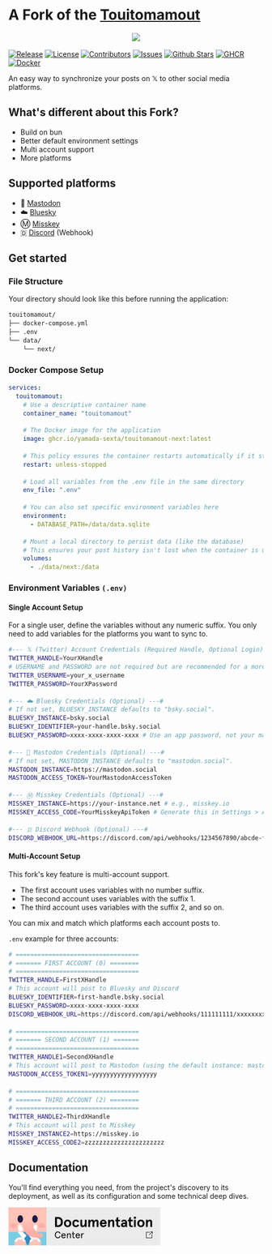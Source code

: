 # A Fork of the [Touitomamout](https://github.com/louisgrasset/touitomamout)

<p align="center">
  <a href="https://yamada-sexta.github.io/touitomamout/docs/discover">
    <img src="https://github.com/yamada-sexta/touitomamout/raw/main/.github/docs/touitomamout.svg" width="150px"/>
  </a>
</p>

[![Release](https://img.shields.io/github/package-json/v/yamada-sexta/touitomamout/main?label=release&color=#4c1)](https://github.com/yamada-sexta/touitomamout/releases)
[![License](https://img.shields.io/github/license/yamada-sexta/touitomamout?color=#4c1)](https://github.com/yamada-sexta/touitomamout/blob/main/LICENSE)
[![Contributors](https://img.shields.io/github/contributors/yamada-sexta/touitomamout)](https://github.com/yamada-sexta/touitomamout/graphs/contributors)
[![Issues](https://img.shields.io/github/issues/yamada-sexta/touitomamout)](https://github.com/yamada-sexta/touitomamout/issues)
[![Github Stars](https://img.shields.io/github/stars/yamada-sexta/touitomamout?color=ffe34e)](https://github.com/yamada-sexta/touitomamout)
[![GHCR](https://img.shields.io/badge/GHCR-ghcr.io%2Fyamada--sexta%2Ftouitomamout-086dd7?logo=github)](https://ghcr.io/yamada-sexta/touitomamout)
[![Docker](https://img.shields.io/github/actions/workflow/status/yamada-sexta/touitomamout/docker.yml?label=Docker)](https://github.com/yamada-sexta/touitomamout/actions/workflows/docker.yml)

An easy way to synchronize your posts on 𝕏 to other social media platforms.

## What's different about this Fork?

- Build on bun
- Better default environment settings
- Multi account support
- More platforms

## Supported platforms

- 🦣 [Mastodon](https://joinmastodon.org/)
- ☁️ [Bluesky](https://bsky.app/)
- Ⓜ️ [Misskey](https://misskey-hub.net/)
- 🇩 [Discord](https://discord.com/) (Webhook)

## Get started

### File Structure

Your directory should look like this before running the application:

```txt
touitomamout/
├── docker-compose.yml
├── .env
└── data/
    └── next/
```

### Docker Compose Setup

```yml
services:
  touitomamout:
    # Use a descriptive container name
    container_name: "touitomamout"

    # The Docker image for the application
    image: ghcr.io/yamada-sexta/touitomamout-next:latest

    # This policy ensures the container restarts automatically if it stops
    restart: unless-stopped

    # Load all variables from the .env file in the same directory
    env_file: ".env"

    # You can also set specific environment variables here
    environment:
      - DATABASE_PATH=/data/data.sqlite

    # Mount a local directory to persist data (like the database)
    # This ensures your post history isn't lost when the container is updated
    volumes:
      - ./data/next:/data
```

### Environment Variables `(.env)`

#### Single Account Setup

For a single user, define the variables without any numeric suffix. You only need to add variables for the platforms you want to sync to.

```bash
#--- 𝕏 (Twitter) Account Credentials (Required Handle, Optional Login) ---#
TWITTER_HANDLE=YourXHandle
# USERNAME and PASSWORD are not required but are recommended for a more stable session.
TWITTER_USERNAME=your_x_username
TWITTER_PASSWORD=YourXPassword

#--- ☁️ Bluesky Credentials (Optional) ---#
# If not set, BLUESKY_INSTANCE defaults to "bsky.social".
BLUESKY_INSTANCE=bsky.social
BLUESKY_IDENTIFIER=your-handle.bsky.social
BLUESKY_PASSWORD=xxxx-xxxx-xxxx-xxxx # Use an app password, not your main password

#--- 🦣 Mastodon Credentials (Optional) ---#
# If not set, MASTODON_INSTANCE defaults to "mastodon.social".
MASTODON_INSTANCE=https://mastodon.social
MASTODON_ACCESS_TOKEN=YourMastodonAccessToken

#--- Ⓜ️ Misskey Credentials (Optional) ---#
MISSKEY_INSTANCE=https://your-instance.net # e.g., misskey.io
MISSKEY_ACCESS_CODE=YourMisskeyApiToken # Generate this in Settings > API

#--- 🇩 Discord Webhook (Optional) ---#
DISCORD_WEBHOOK_URL=https://discord.com/api/webhooks/1234567890/abcde-fghij
```

#### Multi-Account Setup

This fork's key feature is multi-account support.

- The first account uses variables with no number suffix.
- The second account uses variables with the suffix 1.
- The third account uses variables with the suffix 2, and so on.

You can mix and match which platforms each account posts to.

`.env` example for three accounts:

```bash
# ==================================
# ======= FIRST ACCOUNT (0) ========
# ==================================
TWITTER_HANDLE=FirstXHandle
# This account will post to Bluesky and Discord
BLUESKY_IDENTIFIER=first-handle.bsky.social
BLUESKY_PASSWORD=xxxx-xxxx-xxxx-xxxx
DISCORD_WEBHOOK_URL=https://discord.com/api/webhooks/111111111/xxxxxxxxxx

# ==================================
# ======= SECOND ACCOUNT (1) =======
# ==================================
TWITTER_HANDLE1=SecondXHandle
# This account will post to Mastodon (using the default instance: mastodon.social)
MASTODON_ACCESS_TOKEN1=yyyyyyyyyyyyyyyyyy

# ==================================
# ======= THIRD ACCOUNT (2) ========
# ==================================
TWITTER_HANDLE2=ThirdXHandle
# This account will post to Misskey
MISSKEY_INSTANCE2=https://misskey.io
MISSKEY_ACCESS_CODE2=zzzzzzzzzzzzzzzzzzzzzz
```



## Documentation

You'll find everything you need, from the project's discovery to its deployment, as well as its configuration and some technical deep dives.

[<img src="https://github.com/louisgrasset/touitomamout/raw/main/.github/docs/documentation-center.svg"  width="300px"/>](https://github.com/yamada-sexta/touitomamout/wiki)

